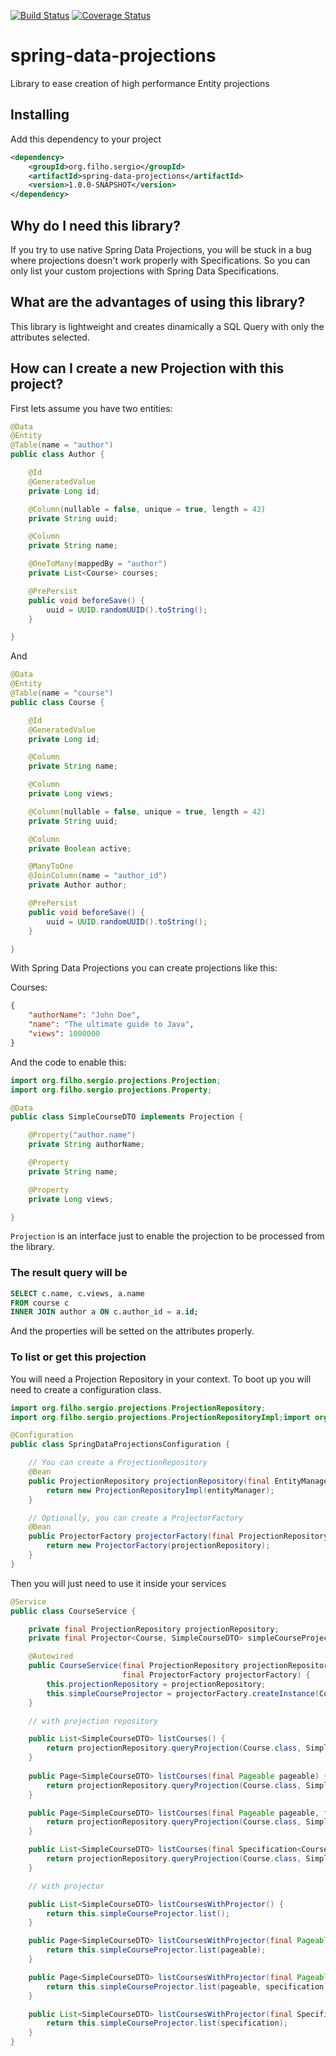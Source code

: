 [![Build Status](https://travis-ci.org/sergiofilhowz/spring-data-projections.svg?branch=master)](https://travis-ci.org/sergiofilhowz/spring-data-projections)
[![Coverage Status](https://coveralls.io/repos/github/sergiofilhowz/spring-data-projections/badge.svg?branch=master)](https://coveralls.io/github/sergiofilhowz/spring-data-projections?branch=master)

# spring-data-projections
Library to ease creation of high performance Entity projections

## Installing
Add this dependency to your project

```xml
<dependency>
    <groupId>org.filho.sergio</groupId>
    <artifactId>spring-data-projections</artifactId>
    <version>1.0.0-SNAPSHOT</version>
</dependency>
```

## Why do I need this library?
If you try to use native Spring Data Projections, you will be stuck in a bug where projections doesn't work properly with Specifications. So you can only list your custom projections with Spring Data Specifications.

## What are the advantages of using this library?
This library is lightweight and creates dinamically a SQL Query with only the attributes selected.

## How can I create a new Projection with this project?

First lets assume you have two entities:
```java
@Data
@Entity
@Table(name = "author")
public class Author {

    @Id
    @GeneratedValue
    private Long id;

    @Column(nullable = false, unique = true, length = 42)
    private String uuid;

    @Column
    private String name;

    @OneToMany(mappedBy = "author")
    private List<Course> courses;

    @PrePersist
    public void beforeSave() {
        uuid = UUID.randomUUID().toString();
    }

}
```
 
And

```java
@Data
@Entity
@Table(name = "course")
public class Course {

    @Id
    @GeneratedValue
    private Long id;

    @Column
    private String name;

    @Column
    private Long views;

    @Column(nullable = false, unique = true, length = 42)
    private String uuid;

    @Column
    private Boolean active;

    @ManyToOne
    @JoinColumn(name = "author_id")
    private Author author;

    @PrePersist
    public void beforeSave() {
        uuid = UUID.randomUUID().toString();
    }

}
```

With Spring Data Projections you can create projections like this:

Courses:
```json
{
    "authorName": "John Doe",
    "name": "The ultimate guide to Java",
    "views": 1000000
}
```

And the code to enable this:

```java
import org.filho.sergio.projections.Projection;
import org.filho.sergio.projections.Property;

@Data
public class SimpleCourseDTO implements Projection {

    @Property("author.name")
    private String authorName;

    @Property
    private String name;

    @Property
    private Long views;

}
```

`Projection` is an interface just to enable the projection to be processed from the library.

### The result query will be

```sql
SELECT c.name, c.views, a.name
FROM course c
INNER JOIN author a ON c.author_id = a.id;
```

And the properties will be setted on the attributes properly.

### To list or get this projection

You will need a Projection Repository in your context. To boot up you will need to create a configuration class.

```java
import org.filho.sergio.projections.ProjectionRepository;
import org.filho.sergio.projections.ProjectionRepositoryImpl;import org.filho.sergio.projections.ProjectorFactory;

@Configuration
public class SpringDataProjectionsConfiguration {

    // You can create a ProjectionRepository
    @Bean
    public ProjectionRepository projectionRepository(final EntityManager entityManager) {
        return new ProjectionRepositoryImpl(entityManager);
    }

    // Optionally, you can create a ProjectorFactory
    @Bean
    public ProjectorFactory projectorFactory(final ProjectionRepository projectionRepository) {
        return new ProjectorFactory(projectionRepository);
    }
}
```

Then you will just need to use it inside your services

```java
@Service
public class CourseService {

    private final ProjectionRepository projectionRepository;
    private final Projector<Course, SimpleCourseDTO> simpleCourseProjector;

    @Autowired
    public CourseService(final ProjectionRepository projectionRepository,
                         final ProjectorFactory projectorFactory) {
        this.projectionRepository = projectionRepository;
        this.simpleCourseProjector = projectorFactory.createInstance(Course.class, SimpleCourseDTO.class);
    }

    // with projection repository

    public List<SimpleCourseDTO> listCourses() {
        return projectionRepository.queryProjection(Course.class, SimpleCourseDTO.class);
    }
    
    public Page<SimpleCourseDTO> listCourses(final Pageable pageable) {
        return projectionRepository.queryProjection(Course.class, SimpleCourseDTO.class, pageable);
    }

    public Page<SimpleCourseDTO> listCourses(final Pageable pageable, final Specification<Course> specification) {
        return projectionRepository.queryProjection(Course.class, SimpleCourseDTO.class, pageable, specification);
    }

    public List<SimpleCourseDTO> listCourses(final Specification<Course> specification) {
        return projectionRepository.queryProjection(Course.class, SimpleCourseDTO.class, specification);
    }

    // with projector

    public List<SimpleCourseDTO> listCoursesWithProjector() {
        return this.simpleCourseProjector.list();
    }

    public Page<SimpleCourseDTO> listCoursesWithProjector(final Pageable pageable) {
        return this.simpleCourseProjector.list(pageable);
    }

    public Page<SimpleCourseDTO> listCoursesWithProjector(final Pageable pageable, final Specification<Course> specification) {
        return this.simpleCourseProjector.list(pageable, specification);
    }

    public List<SimpleCourseDTO> listCoursesWithProjector(final Specification<Course> specification) {
        return this.simpleCourseProjector.list(specification);
    }
}
```